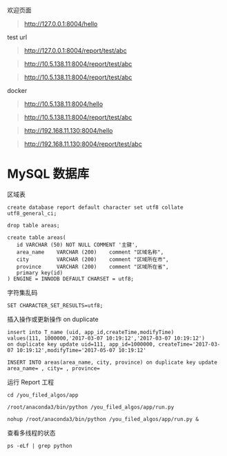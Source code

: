 
欢迎页面
> http://127.0.0.1:8004/hello

test url
> http://127.0.0.1:8004/report/test/abc

> http://10.5.138.11:8004/report/test/abc

> http://10.5.138.11:8004/report/test/abc


docker
> http://10.5.138.11:8004/hello

> http://10.5.138.11:8004/report/test/abc

> http://192.168.11.130:8004/hello

> http://192.168.11.130:8004/report/test/abc

# MySQL 数据库

区域表
```
create database report default character set utf8 collate utf8_general_ci;

drop table areas;

create table areas(
   id VARCHAR (50) NOT NULL COMMENT '主键',
   area_name    VARCHAR (200)    comment "区域名称",
   city         VARCHAR (200)    comment "区域所在市",
   province     VARCHAR (200)    comment "区域所在省",
   primary key(id)
) ENGINE = INNODB DEFAULT CHARSET = utf8;

```  


字符集乱码
```
SET CHARACTER_SET_RESULTS=utf8;

```


插入操作或更新操作 on duplicate
```
insert into T_name (uid, app_id,createTime,modifyTime) 
values(111, 1000000,'2017-03-07 10:19:12','2017-03-07 10:19:12') 
on duplicate key update uid=111, app_id=1000000, createTime='2017-03-07 10:19:12',modifyTime='2017-05-07 10:19:12'

INSERT INTO areas(area_name, city, province) on duplicate key update area_name= , city= , province=

```

运行 Report 工程

```
cd /you_filed_algos/app

/root/anaconda3/bin/python /you_filed_algos/app/run.py

nohup /root/anaconda3/bin/python /you_filed_algos/app/run.py &

```

查看多线程的状态
```
ps -eLf | grep python
```






